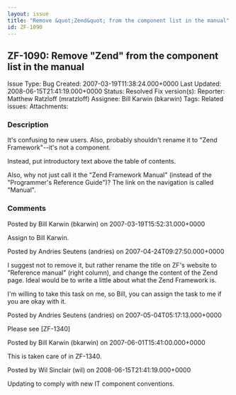 ```yaml
---
layout: issue
title: "Remove &quot;Zend&quot; from the component list in the manual"
id: ZF-1090
---
```


ZF-1090: Remove "Zend" from the component list in the manual
------------------------------------------------------------

 Issue Type: Bug Created: 2007-03-19T11:38:24.000+0000 Last Updated: 2008-06-15T21:41:19.000+0000 Status: Resolved Fix version(s): 
 Reporter:  Matthew Ratzloff (mratzloff)  Assignee:  Bill Karwin (bkarwin)  Tags: 
 Related issues: 
 Attachments: 
### Description

It's confusing to new users. Also, probably shouldn't rename it to "Zend Framework"--it's not a component.

Instead, put introductory text above the table of contents.

Also, why not just call it the "Zend Framework Manual" (instead of the "Programmer's Reference Guide")? The link on the navigation is called "Manual".

 

 

### Comments

Posted by Bill Karwin (bkarwin) on 2007-03-19T15:52:31.000+0000

Assign to Bill Karwin.

 

 

Posted by Andries Seutens (andries) on 2007-04-24T09:27:50.000+0000

I suggest not to remove it, but rather rename the title on ZF's website to "Reference manual" (right column), and change the content of the Zend page. Ideal would be to write a little about what the Zend Framework is.

I'm willing to take this task on me, so Bill, you can assign the task to me if you are okay with it.

 

 

Posted by Andries Seutens (andries) on 2007-05-04T05:17:13.000+0000

Please see [ZF-1340]

 

 

Posted by Bill Karwin (bkarwin) on 2007-06-01T15:41:00.000+0000

This is taken care of in ZF-1340.

 

 

Posted by Wil Sinclair (wil) on 2008-06-15T21:41:19.000+0000

Updating to comply with new IT component conventions.

 

 